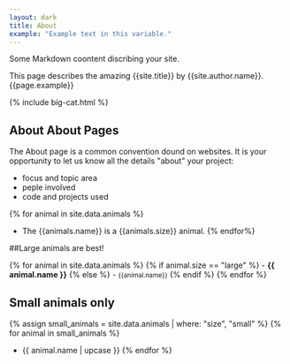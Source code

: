 ```yaml
---
layout: dark
title: About
example: "Example text in this variable."
---
```


Some Markdown coontent discribing your site.

This page describes the amazing {{site.title}} by {{site.author.name}}.
{{page.example}}

{% include big-cat.html %}

## About About Pages

The About page is a common convention dound on websites.
It is your opportunity to let us know all the details "about" your project:

- focus and topic area
- peple involved
- code and projects used

{% for animal in site.data.animals %}
  - The {{animals.name}} is a {{animals.size}} animal.
{% endfor%}

##Large animals are best!

{% for animal in site.data.animals %}
  {% if animal.size == "large" %}
    - <strong style="color: {{ animal.color }};">{{ animal.name }}</strong>
  {% else %}
    - <small>{{animal.name}}</small>
  {% endif %}
{% endfor %}

## Small animals only

{% assign small_animals = site.data.animals | where: "size", "small" %}
{% for animal in small_animals %}
  - {{ animal.name | upcase }}
{% endfor %}

